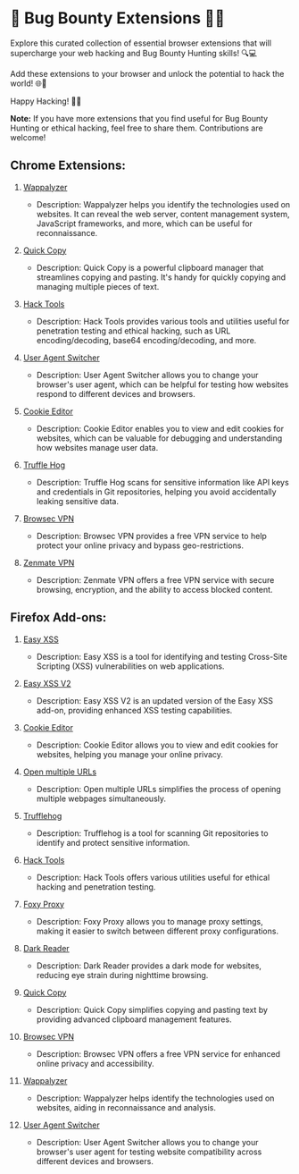 # 🐛 Bug Bounty Extensions 🕵️‍♂️

Explore this curated collection of essential browser extensions that will supercharge your web hacking and Bug Bounty Hunting skills! 🔍💻

Add these extensions to your browser and unlock the potential to hack the world! 🌐🌟

Happy Hacking! 🚀🔐

**Note:** If you have more extensions that you find useful for Bug Bounty Hunting or ethical hacking, feel free to share them. Contributions are welcome!


## Chrome Extensions:

1. [Wappalyzer](https://chrome.google.com/webstore/detail/wappalyzer-technology-pro/gppongmhjkpfnbhagpmjfkannfbllamg)
   - Description: Wappalyzer helps you identify the technologies used on websites. It can reveal the web server, content management system, JavaScript frameworks, and more, which can be useful for reconnaissance.

2. [Quick Copy](https://chrome.google.com/webstore/detail/quick-copy-most-powerful/koedeplaimlocjhkpcjnfpfpmmaheacf)
   - Description: Quick Copy is a powerful clipboard manager that streamlines copying and pasting. It's handy for quickly copying and managing multiple pieces of text.

3. [Hack Tools](https://chrome.google.com/webstore/detail/hack-tools/cmbndhnoonmghfofefkcccljbkdpamhi)
   - Description: Hack Tools provides various tools and utilities useful for penetration testing and ethical hacking, such as URL encoding/decoding, base64 encoding/decoding, and more.

4. [User Agent Switcher](https://chrome.google.com/webstore/detail/user-agent-switcher-and-m/bhchdcejhohfmigjafbampogmaanbfkg)
   - Description: User Agent Switcher allows you to change your browser's user agent, which can be helpful for testing how websites respond to different devices and browsers.

5. [Cookie Editor](https://chrome.google.com/webstore/detail/cookie-editor/hlkenndednhfkekhgcdicdfddnkalmdm)
   - Description: Cookie Editor enables you to view and edit cookies for websites, which can be valuable for debugging and understanding how websites manage user data.

6. [Truffle Hog](https://chrome.google.com/webstore/detail/trufflehog/bafhdnhjnlcdbjcdcnafhdcphhnfnhjc)
   - Description: Truffle Hog scans for sensitive information like API keys and credentials in Git repositories, helping you avoid accidentally leaking sensitive data.

7. [Browsec VPN](https://chrome.google.com/webstore/detail/browsec-vpn-free-vpn-for/omghfjlpggmjjaagoclmmobgdodcjboh)
   - Description: Browsec VPN provides a free VPN service to help protect your online privacy and bypass geo-restrictions.

8. [Zenmate VPN](https://chrome.google.com/webstore/detail/free-vpn-zenmate-best-vpn/fdcgdnkidjaadafnichfpabhfomcebme)
   - Description: Zenmate VPN offers a free VPN service with secure browsing, encryption, and the ability to access blocked content.

## Firefox Add-ons:

1. [Easy XSS](https://addons.mozilla.org/en-US/firefox/addon/easy-xss/)
   - Description: Easy XSS is a tool for identifying and testing Cross-Site Scripting (XSS) vulnerabilities on web applications.

2. [Easy XSS V2](https://addons.mozilla.org/en-US/firefox/addon/easy-xss-v2/)
   - Description: Easy XSS V2 is an updated version of the Easy XSS add-on, providing enhanced XSS testing capabilities.

3. [Cookie Editor](https://addons.mozilla.org/en-US/firefox/addon/cookie-editor/?utm_source=addons.mozilla.org&utm_medium=referral&utm_content=search)
   - Description: Cookie Editor allows you to view and edit cookies for websites, helping you manage your online privacy.

4. [Open multiple URLs](https://addons.mozilla.org/en-US/firefox/addon/open-multiple-urls/?utm_source=addons.mozilla.org&utm_medium=referral&utm_content=search)
   - Description: Open multiple URLs simplifies the process of opening multiple webpages simultaneously.

5. [Trufflehog](https://addons.mozilla.org/en-US/firefox/addon/trufflehog/?utm_source=addons.mozilla.org&utm_medium=referral&utm_content=search)
   - Description: Trufflehog is a tool for scanning Git repositories to identify and protect sensitive information.

6. [Hack Tools](https://addons.mozilla.org/en-US/firefox/addon/hacktools/?utm_source=addons.mozilla.org&utm_medium=referral&utm_content=search)
   - Description: Hack Tools offers various utilities useful for ethical hacking and penetration testing.

7. [Foxy Proxy](https://addons.mozilla.org/en-US/firefox/addon/foxyproxy-standard/?utm_source=addons.mozilla.org&utm_medium=referral&utm_content=search)
   - Description: Foxy Proxy allows you to manage proxy settings, making it easier to switch between different proxy configurations.

8. [Dark Reader](https://addons.mozilla.org/en-US/firefox/addon/darkreader/?utm_source=addons.mozilla.org&utm_medium=referral&utm_content=search)
   - Description: Dark Reader provides a dark mode for websites, reducing eye strain during nighttime browsing.

9. [Quick Copy](https://addons.mozilla.org/en-US/firefox/addon/quickcopy/?utm_source=addons.mozilla.org&utm_medium=referral&utm_content=search)
   - Description: Quick Copy simplifies copying and pasting text by providing advanced clipboard management features.

10. [Browsec VPN](https://addons.mozilla.org/en-US/firefox/addon/browsec/?utm_source=addons.mozilla.org&utm_medium=referral&utm_content=search)
    - Description: Browsec VPN offers a free VPN service for enhanced online privacy and accessibility.

11. [Wappalyzer](https://addons.mozilla.org/en-US/firefox/addon/wappalyzer/)
    - Description: Wappalyzer helps identify the technologies used on websites, aiding in reconnaissance and analysis.

12. [User Agent Switcher](https://addons.mozilla.org/en-US/firefox/addon/user-agent-string-switcher/?utm_source=addons.mozilla.org&utm_medium=referral&utm_content=search)
    - Description: User Agent Switcher allows you to change your browser's user agent for testing website compatibility across different devices and browsers.
